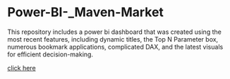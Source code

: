 # Power-BI-_Maven-Market
This repository includes a power bi dashboard that was created using the most recent features, including dynamic titles, the Top N Parameter box, numerous bookmark applications, complicated DAX, and the latest visuals for efficient decision-making.

[click here](https://app.powerbi.com/reportEmbed?reportId=776aff69-727b-4acb-9455-612b8e2c84e6&autoAuth=true&ctid=a324132f-c12a-4c96-908d-6f35340f3901)
